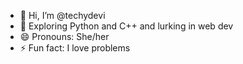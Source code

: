 - 👋 Hi, I’m @techydevi
- 👀 Exploring Python and C++ and lurking in web dev
- 😄 Pronouns: She/her
- ⚡ Fun fact: I love problems

<!---
techydevi/techydevi is a ✨ special ✨ repository because its `README.md` (this file) appears on your GitHub profile.
You can click the Preview link to take a look at your changes.
--->
